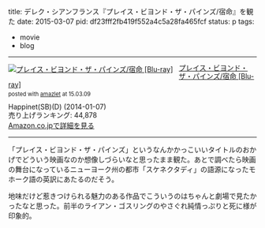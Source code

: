title: デレク・シアンフランス『プレイス・ビヨンド・ザ・パインズ/宿命』を観た
date: 2015-03-07
pid: df23fff2fb419f552a4c5a28fa465fcf
status: p
tags:
- movie
- blog
---
<div class="amazlet-box" style="margin-bottom:0px;"><div class="amazlet-image" style="float:left;margin:0px 12px 1px 0px;"><a href="http://www.amazon.co.jp/exec/obidos/ASIN/B00F938ATQ/dotimpact-22/ref=nosim/" name="amazletlink" target="_blank"><img src="http://ecx.images-amazon.com/images/I/5158IMPJ8cL._SL160_.jpg" alt="プレイス・ビヨンド・ザ・パインズ/宿命 [Blu-ray]" style="border: none;" /></a></div><div class="amazlet-info" style="line-height:120%; margin-bottom: 10px"><div class="amazlet-name" style="margin-bottom:10px;line-height:120%"><a href="http://www.amazon.co.jp/exec/obidos/ASIN/B00F938ATQ/dotimpact-22/ref=nosim/" name="amazletlink" target="_blank">プレイス・ビヨンド・ザ・パインズ/宿命 [Blu-ray]</a><div class="amazlet-powered-date" style="font-size:80%;margin-top:5px;line-height:120%">posted with <a href="http://www.amazlet.com/" title="amazlet" target="_blank">amazlet</a> at 15.03.09</div></div><div class="amazlet-detail">Happinet(SB)(D) (2014-01-07)<br />売り上げランキング: 44,878<br /></div><div class="amazlet-sub-info" style="float: left;"><div class="amazlet-link" style="margin-top: 5px"><a href="http://www.amazon.co.jp/exec/obidos/ASIN/B00F938ATQ/dotimpact-22/ref=nosim/" name="amazletlink" target="_blank">Amazon.co.jpで詳細を見る</a></div></div></div><div class="amazlet-footer" style="clear: left"></div></div>

----

「プレイス・ビヨンド・ザ・パインズ」というなんかかっこいいタイトルのおかげでどういう映画なのか想像しづらいなと思ったまま観た。あとで調べたら映画の舞台になっているニューヨーク州の都市「スケネクタディ」の語源になったモホーク語の英訳にあたるのだそう。

地味だけど惹きつけられる魅力のある作品でこういうのはちゃんと劇場で見たかったなと思った。前半のライアン・ゴスリングのやさぐれ純情っぷりと死に様が印象的。
